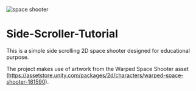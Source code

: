 ![space shooter](https://user-images.githubusercontent.com/35816507/132767400-5f3d9437-1564-4937-b870-82d20d63b21a.PNG)
# Side-Scroller-Tutorial

This is a simple side scrolling 2D space shooter designed for educational purpose. 

The project makes use of artwork from the Warped Space Shooter asset (https://assetstore.unity.com/packages/2d/characters/warped-space-shooter-181590).
